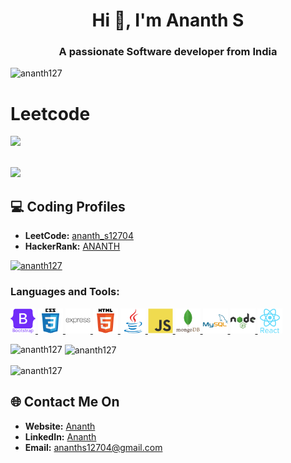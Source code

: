 <h1 align="center">Hi 👋, I'm Ananth S</h1>
<h3 align="center">A passionate Software developer from India</h3>


<p align="left"> <img src="https://komarev.com/ghpvc/?username=ananth127&label=Profile%20views&color=dc143c&style=flat" alt="ananth127" /> </p>

# Leetcode


<img src="https://assets.leetcode.com/static_assets/marketing/2024-50.gif" width="40px"></img>

<br>
<a href="https://leetcode.com/ananth_s12704">
    <img src="https://leetcard.jacoblin.cool/ananth_s12704?=dark&font=Goldman&ext=activityy"></img>
<a>


## 💻 Coding Profiles

- **LeetCode:** [ananth_s12704](https://leetcode.com/ananth_s12704/)
- **HackerRank:** [ANANTH](https://www.hackerrank.com/profile/ananthlap2)



<p align="left"> <a href="https://github.com/ryo-ma/github-profile-trophy"><img src="https://github-profile-trophy.vercel.app/?username=ananth127" alt="ananth127" /></a> </p>



<h3 align="left">Languages and Tools:</h3>
<p align="left"> <a href="https://getbootstrap.com" target="_blank" rel="noreferrer"> <img src="https://raw.githubusercontent.com/devicons/devicon/master/icons/bootstrap/bootstrap-plain-wordmark.svg" alt="bootstrap" width="40" height="40"> </a> <a href="https://www.w3schools.com/css/" target="_blank" rel="noreferrer"> <img src="https://raw.githubusercontent.com/devicons/devicon/master/icons/css3/css3-original-wordmark.svg" alt="css3" width="40" height="40"> </a>  <a href="https://expressjs.com" target="_blank" rel="noreferrer"> <img src="https://raw.githubusercontent.com/devicons/devicon/master/icons/express/express-original-wordmark.svg" alt="express" width="40" height="40"> </a>  <a href="https://www.w3.org/html/" target="_blank" rel="noreferrer"> <img src="https://raw.githubusercontent.com/devicons/devicon/master/icons/html5/html5-original-wordmark.svg" alt="html5" width="40" height="40"> </a> <a href="https://www.java.com" target="_blank" rel="noreferrer"> <img src="https://raw.githubusercontent.com/devicons/devicon/master/icons/java/java-original.svg" alt="java" width="40" height="40"> </a> <a href="https://developer.mozilla.org/en-US/docs/Web/JavaScript" target="_blank" rel="noreferrer"> <img src="https://raw.githubusercontent.com/devicons/devicon/master/icons/javascript/javascript-original.svg" alt="javascript" width="40" height="40"> </a> <a href="https://www.mongodb.com/" target="_blank" rel="noreferrer"> <img src="https://raw.githubusercontent.com/devicons/devicon/master/icons/mongodb/mongodb-original-wordmark.svg" alt="mongodb" width="40" height="40"> </a> <a href="https://www.mysql.com/" target="_blank" rel="noreferrer"> <img src="https://raw.githubusercontent.com/devicons/devicon/master/icons/mysql/mysql-original-wordmark.svg" alt="mysql" width="40" height="40"> </a> <a href="https://nodejs.org" target="_blank" rel="noreferrer"> <img src="https://raw.githubusercontent.com/devicons/devicon/master/icons/nodejs/nodejs-original-wordmark.svg" alt="nodejs" width="40" height="40"> </a> <a href="https://reactjs.org/" target="_blank" rel="noreferrer"> <img src="https://raw.githubusercontent.com/devicons/devicon/master/icons/react/react-original-wordmark.svg" alt="react" width="40" height="40"> </a>  </p>
<p><img align="left" src="https://github-readme-stats.vercel.app/api/top-langs?username=ananth127&show_icons=true&locale=en&layout=compact" alt="ananth127" /></p>

<p>&nbsp;<img align="center" src="https://github-readme-stats.vercel.app/api?username=ananth127&show_icons=true&locale=en" alt="ananth127" /></p>

<p><img align="center" src="https://github-readme-streak-stats.herokuapp.com/?user=ananth127&" alt="ananth127" /></p>

## 🌐 Contact Me On

- **Website:** [Ananth](https://ananth.netlify.app/)
- **LinkedIn:** [Ananth](https://www.linkedin.com/in/ananth-s-95813623a/)
- **Email:** <a href="mailto:ananths12704@gmail.com">ananths12704@gmail.com</a>
